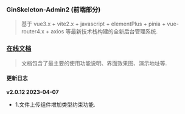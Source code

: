 ### GinSkeleton-Admin2 (前端部分)
> 基于 vue3.x + vite2.x + javascript + elementPlus + pinia + vue-router4.x + axios 等最新技术栈构建的全新后台管理系统.  


###  [在线文档](https://www.yuque.com/xiaofensinixidaouxiang/qmanaq/qmucb4)
> 文档包含了最主要的使用功能说明、界面效果图、演示地址等.


####  更新日志
**v2.0.12  2023-04-07**
- 1.文件上传组件增加类型约束功能.  

